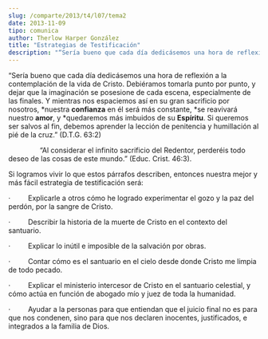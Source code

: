 ```yaml
---
slug: /comparte/2013/t4/l07/tema2
date: 2013-11-09
tipo: comunica
author: Therlow Harper González
title: "Estrategias de Testificación"
description: "“Sería bueno que cada día dedicásemos una hora de reflexión a la contemplación  de la vida de Cristo. Debiéramos tomarla punto por punto, y dejar que la  imaginación se posesione de cada escena, especialmente de las finales. Y  mientras nos espaciemos así en su gran sacrificio..."
---
```


“Sería bueno que cada día dedicásemos una hora de reflexión a la contemplación de la vida de Cristo. Debiéramos tomarla punto por punto, y dejar que la imaginación se posesione de cada escena, especialmente de las finales. Y mientras nos espaciemos así en su gran sacrificio por nosotros, \*nuestra **confianza** en él será más constante, \*se reavivará nuestro **amor**, y \*quedaremos más imbuidos de su **Espíritu**. Si queremos ser salvos al fin, debemos aprender la lección de penitencia y humillación al pié de la cruz.” (D.T.G. 63:2)

                “Al considerar el infinito sacrificio del Redentor, perderéis todo deseo de las cosas de este mundo.” (Educ. Crist. 46:3).

Si logramos vivir lo que estos párrafos describen, entonces nuestra mejor y más fácil estrategia de testificación será:

·         Explicarle a otros cómo he logrado experimentar el gozo y la paz del perdón, por la sangre de Cristo.

·         Describir la historia de la muerte de Cristo en el contexto del santuario.

·         Explicar lo inútil e imposible de la salvación por obras.

·         Contar cómo es el santuario en el cielo desde donde Cristo me limpia de todo pecado.

·         Explicar el ministerio intercesor de Cristo en el santuario celestial, y cómo actúa en función de abogado mío y juez de toda la humanidad.

·         Ayudar a la personas para que entiendan que el juicio final no es para que nos condenen, sino para que nos declaren inocentes, justificados, e integrados a la familia de Dios.
